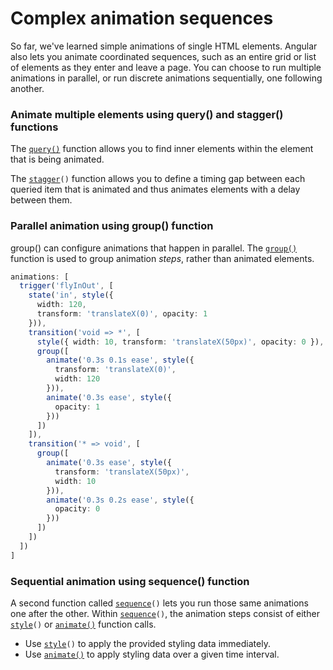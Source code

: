 # Complex animation sequences

So far, we've learned simple animations of single HTML elements. Angular also lets you animate coordinated sequences, such as an entire grid or list of elements as they enter and leave a page. You can choose to run multiple animations in parallel, or run discrete animations sequentially, one following another.

### Animate multiple elements using query\(\) and stagger\(\) functions <a id="animate-multiple-elements-using-query-and-stagger-functions"></a>

 The [`query()`](https://angular.io/api/animations/browser/testing/MockAnimationDriver#query) function allows you to find inner elements within the element that is being animated.

 The [`stagger`](https://angular.io/api/animations/stagger)`()` function allows you to define a timing gap between each queried item that is animated and thus animates elements with a delay between them.

### Parallel animation using group\(\) function <a id="parallel-animation-using-group-function"></a>

group\(\) can configure animations that happen in parallel.  The [`group()`](https://angular.io/api/forms/FormBuilder#group) function is used to group animation _steps_, rather than animated elements.

```typescript
animations: [
  trigger('flyInOut', [
    state('in', style({
      width: 120,
      transform: 'translateX(0)', opacity: 1
    })),
    transition('void => *', [
      style({ width: 10, transform: 'translateX(50px)', opacity: 0 }),
      group([
        animate('0.3s 0.1s ease', style({
          transform: 'translateX(0)',
          width: 120
        })),
        animate('0.3s ease', style({
          opacity: 1
        }))
      ])
    ]),
    transition('* => void', [
      group([
        animate('0.3s ease', style({
          transform: 'translateX(50px)',
          width: 10
        })),
        animate('0.3s 0.2s ease', style({
          opacity: 0
        }))
      ])
    ])
  ])
]
```

### Sequential animation using sequence\(\) function <a id="sequential-vs-parallel-animations"></a>

A second function called [`sequence`](https://angular.io/api/animations/sequence)`()` lets you run those same animations one after the other. Within [`sequence`](https://angular.io/api/animations/sequence)`()`, the animation steps consist of either [`style`](https://angular.io/api/animations/style)`()` or [`animate()`](https://angular.io/api/animations/browser/testing/MockAnimationDriver#animate) function calls.

* Use [`style`](https://angular.io/api/animations/style)`()` to apply the provided styling data immediately.
* Use [`animate()`](https://angular.io/api/animations/browser/testing/MockAnimationDriver#animate) to apply styling data over a given time interval.



